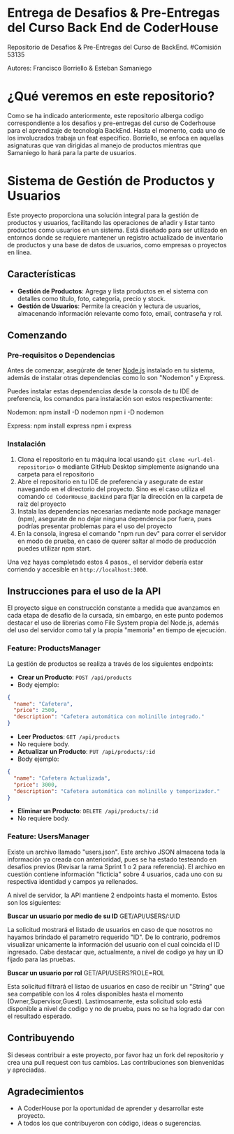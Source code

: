 # Entrega de Desafios & Pre-Entregas del Curso Back End de CoderHouse
 Repositorio de Desafios & Pre-Entregas del Curso de BackEnd. #Comisión 53135

 Autores: Francisco Borriello & Esteban Samaniego

# ¿Qué veremos en este repositorio?

Como se ha indicado anteriormente, este repositorio alberga codigo correspondiente a los desafios y pre-entregas del curso de Coderhouse para el aprendizaje de tecnología BackEnd. Hasta el momento, cada uno de los involucrados trabaja un feat especifico. Borriello, se enfoca en aquellas asignaturas que van dirigidas al manejo de productos mientras que Samaniego lo hará para la parte de usuarios.

# Sistema de Gestión de Productos y Usuarios
Este proyecto proporciona una solución integral para la gestión de productos y usuarios, facilitando las operaciones de añadir y listar tanto productos como usuarios en un sistema. Está diseñado para ser utilizado en entornos donde se requiere mantener un registro actualizado de inventario de productos y una base de datos de usuarios, como empresas o proyectos en línea.

## Características
- **Gestión de Productos**: Agrega y lista productos en el sistema con detalles como título, foto, categoría, precio y stock.
- **Gestión de Usuarios**: Permite la creación y lectura de usuarios, almacenando información relevante como foto, email, contraseña y rol.

## Comenzando

### Pre-requisitos o Dependencias

Antes de comenzar, asegúrate de tener [Node.js](https://nodejs.org/) instalado en tu sistema, además de instalar otras dependencias como lo son "Nodemon" y Express.

Puedes instalar estas dependencias desde la consola de tu IDE de preferencia, los comandos para instalación son estos respectivamente:

Nodemon: 
npm install -D nodemon
npm i -D nodemon

Express:
npm install express
npm i express

### Instalación

1. Clona el repositorio en tu máquina local usando `git clone <url-del-repositorio>` o mediante GitHub Desktop simplemente asignando una carpeta para el repositorio
2. Abre el repositorio en tu IDE de preferencia y asegurate de estar navegando en el directorio del proyecto. Sino es el caso utiliza el comando `cd CoderHouse_BackEnd` para fijar la dirección en la carpeta de raíz del proyecto
3. Instala las dependencias necesarias mediante node package manager (npm), asegurate de no dejar ninguna dependencia por fuera, pues podrías presentar problemas para el uso del proyecto
4. En la consola, ingresa el comando "npm run dev" para correr el servidor en modo de prueba, en caso de querer saltar al modo de producción puedes utilizar npm start.

Una vez hayas completado estos 4 pasos., el servidor debería estar corriendo y accesible en `http://localhost:3000`.

## Instrucciones para el uso de la API

El proyecto sigue en construcción constante a medida que avanzamos en cada etapa de desafio de la cursada, sin embargo, en este punto podemos destacar el uso de librerias como File System propia del Node.js, además del uso del servidor como tal y la propia "memoria" en tiempo de ejecución.

### Feature: ProductsManager

La gestión de productos se realiza a través de los siguientes endpoints:

- **Crear un Producto**: `POST /api/products`
- Body ejemplo:
 ```json
 {
   "name": "Cafetera",
   "price": 2500,
   "description": "Cafetera automática con molinillo integrado."
 }
 ```
- **Leer Productos**: `GET /api/products`
- No requiere body.
- **Actualizar un Producto**: `PUT /api/products/:id`
- Body ejemplo:
 ```json
 {
   "name": "Cafetera Actualizada",
   "price": 3000,
   "description": "Cafetera automática con molinillo y temporizador."
 }
 ```
- **Eliminar un Producto**: `DELETE /api/products/:id`
- No requiere body.

### Feature: UsersManager

Existe un archivo llamado "users.json". Este archivo JSON almacena toda la información ya creada con anterioridad, pues se ha estado testeando en desafios previos (Revisar la rama Sprint 1 o 2 para referencia). El archivo en cuestión contiene información "ficticia" sobre 4 usuarios, cada uno con su respectiva identidad y campos ya rellenados.

A nivel de servidor, la API mantiene 2 endpoints hasta el momento. Estos son los siguientes:

**Buscar un usuario por medio de su ID**
GET/API/USERS/:UID

La solicitud mostrará el listado de usuarios en caso de que nosotros no hayamos brindado el parametro requerido "ID". De lo contrario, podremos visualizar unicamente la información del usuario con el cual coincida el ID ingresado. Cabe destacar que, actualmente, a nivel de codigo ya hay un ID fijado para las pruebas.

**Buscar un usuario por rol**
GET/API/USERS?ROLE=ROL

Esta solicitud filtrará el listao de usuarios en caso de recibir un "String" que sea compatible con los 4 roles disponibles hasta el momento (Owner,Supervisor,Guest). Lastimosamente, esta solicitud solo está disponible a nivel de codigo y no de prueba, pues no se ha logrado dar con el resultado esperado.

## Contribuyendo

Si deseas contribuir a este proyecto, por favor haz un fork del repositorio y crea una pull request con tus cambios. Las contribuciones son bienvenidas y apreciadas.


## Agradecimientos

- A CoderHouse por la oportunidad de aprender y desarrollar este proyecto.
- A todos los que contribuyeron con código, ideas o sugerencias.
